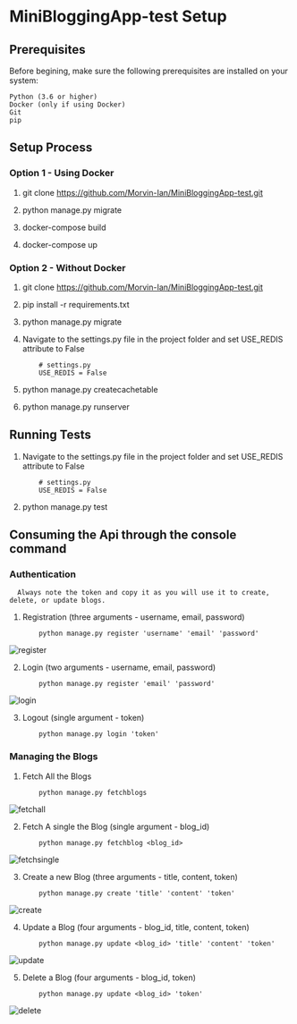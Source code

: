 # MiniBloggingApp-test Setup

## Prerequisites

Before begining, make sure the following prerequisites are installed on your system:

    Python (3.6 or higher)
    Docker (only if using Docker)
    Git
    pip
## Setup Process
### Option 1 - Using Docker
1. git clone https://github.com/Morvin-Ian/MiniBloggingApp-test.git

2. python manage.py migrate

3. docker-compose build

4. docker-compose up

### Option 2 - Without Docker

1. git clone https://github.com/Morvin-Ian/MiniBloggingApp-test.git

2. pip install -r requirements.txt 

3. python manage.py migrate

4. Navigate to the settings.py file in the project folder and set USE_REDIS attribute to False
    ```
        # settings.py
        USE_REDIS = False
    ```
5. python manage.py createcachetable

6. python manage.py runserver


## Running Tests
1. Navigate to the settings.py file in the project folder and set USE_REDIS attribute to False
    ```
        # settings.py
        USE_REDIS = False
    ```
2. python manage.py test

## Consuming the Api through the console command
### Authentication
```
  Always note the token and copy it as you will use it to create, delete, or update blogs.
```

1. Registration (three arguments - username, email, password) 
  
    ```
        python manage.py register 'username' 'email' 'password'

    ```  
    
![register](https://github.com/Morvin-Ian/MiniBloggingApp-test/assets/78966128/81d720ed-d029-428a-ae6b-fe94e812334d)

2. Login (two arguments - username, email, password) 

    ```
        python manage.py register 'email' 'password'

    ```
![login](https://github.com/Morvin-Ian/MiniBloggingApp-test/assets/78966128/618cd6a5-9ae0-4e76-a552-0b5889afb2b4)

3. Logout (single argument - token)

    ```
        python manage.py login 'token'

    ```

### Managing the Blogs

1. Fetch All the Blogs 

    ```
        python manage.py fetchblogs
    ```
![fetchall](https://github.com/Morvin-Ian/MiniBloggingApp-test/assets/78966128/ac4808a6-b2fe-4505-a164-dd4d76e11083)

2. Fetch A single the Blog (single argument - blog_id)

    ```
        python manage.py fetchblog <blog_id>
    ```
![fetchsingle](https://github.com/Morvin-Ian/MiniBloggingApp-test/assets/78966128/6c3260d4-80a1-419e-9672-b1dad4beedc6)

3. Create a new Blog (three arguments - title, content, token)

    ```
        python manage.py create 'title' 'content' 'token'
    ```
![create](https://github.com/Morvin-Ian/MiniBloggingApp-test/assets/78966128/56a6e544-86ab-4bcb-b5d9-03cd1c291561)

4. Update a Blog (four arguments - blog_id, title, content, token)

    ```
        python manage.py update <blog_id> 'title' 'content' 'token'

    ```
![update](https://github.com/Morvin-Ian/MiniBloggingApp-test/assets/78966128/f88925a6-c840-4cad-9457-bf966043958d)

5. Delete a Blog (four arguments - blog_id, token)

    ```
        python manage.py update <blog_id> 'token'
    ```
![delete](https://github.com/Morvin-Ian/MiniBloggingApp-test/assets/78966128/d0f613b8-c0e6-40f2-8b24-d4adeb657f36)

    
